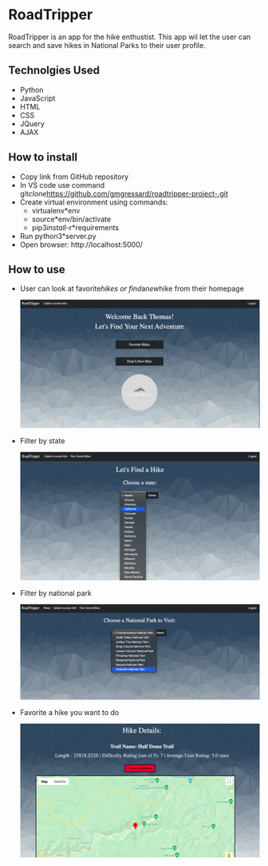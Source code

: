 
# RoadTripper

RoadTripper is an app for the hike enthustist. This app wil let the user can search and save hikes in National Parks to their user profile. 


## Technolgies Used

- Python
- JavaScript
- HTML
- CSS
- JQuery
- AJAX


## How to install

- Copy link from GitHub repository
- In VS code use command git*clone*https://github.com/gmgressard/roadtripper-project-.git
- Create virtual environment using commands:  
    - virtualenv*env
    - source*env/bin/activate
    - pip3*install*-r*requirements
- Run python3*server.py
- Open browser: http://localhost:5000/

## How to use 

- User can look at favorite*hikes or find*a*new*hike from their homepage

    ![Homepage](./static/img/home.png)

- Filter by state

    ![FilterS](./static/img/filterhike.png)

- Filter by national park 

    ![FilterNP](./static/img/nationalpark.png)

- Favorite a hike you want to do 

    ![FilterH](./static/img/hike.png)